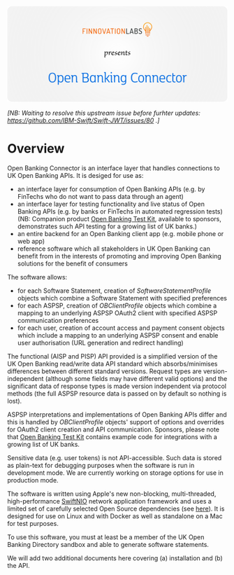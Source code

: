![Alt text](./docs/OBC_Banner.png)

*[NB: Waiting to resolve this upstream issue before furhter updates: https://github.com/IBM-Swift/Swift-JWT/issues/80 .]*
# Overview

Open Banking Connector is an interface layer that handles connections to UK Open Banking APIs. It is desiged for use as:
* an interface layer for consumption of Open Banking APIs (e.g. by FinTechs who do not want to pass data through an agent)
* an interface layer for testing functionality and live status of Open Banking APIs (e.g. by banks or FinTechs in automated regression tests) (NB: Companion product [Open Banking Test Kit](https://github.com/finlabsuk/open-banking-test-kit), available to sponsors, demonstrates such API testing for a growing list of UK banks.)
* an entire backend for an Open Banking client app (e.g. mobile phone or web app)
* reference software which all stakeholders in UK Open Banking can benefit from in the interests of promoting and improving Open Banking solutions for the benefit of consumers

The software allows:
* for each Software Statement, creation of *SoftwareStatementProfile* objects which combine a Software Statement with specified preferences 
* for each ASPSP, creation of *OBClientProfile* objects which combine a mapping to an underlying ASPSP OAuth2 client with specified ASPSP communication preferences
* for each user, creation of account access and payment consent objects which include a mapping to an underlying ASPSP consent and enable user authorisation (URL generation and redirect handling)

The functional (AISP and PISP) API provided is a simplified version of the UK Open Banking read/write data API standard which absorbs/minimises differences between different standard versions. Request types are version-independent (although some fields may have different valid options) and the significant data of response types is made version independent via protocol methods (the full ASPSP resource data is passed on by default so nothing is lost).

ASPSP interpretations and implementations of Open Banking APIs differ and this is handled by *OBClientProfile* objects' support of options and overrides for OAuth2 client creation and API communication. Sponsors, please note that [Open Banking Test Kit](https://github.com/finlabsuk/open-banking-test-kit) contains example code for integrations with a growing list of UK banks.

Sensitive data (e.g. user tokens) is not API-accessible. Such data is stored as plain-text for debugging purposes when the software is run in development mode. We are currently working on storage options for use in production mode.

The software is written using Apple's new non-blocking, multi-threaded, high-performance [SwiftNIO](https://github.com/apple/swift-nio) network application framework and uses a limited set of carefully selected Open Source dependencies (see [here](https://github.com/finlabsuk/open-banking-connector/blob/master/Package.swift)). It is designed for use on Linux and with Docker as well as standalone on a Mac for test purposes.

To use this software, you must at least be a member of the UK Open Banking Directory sandbox and able to generate software statements.

We will add two additional documents here covering (a) installation and (b) the API.
